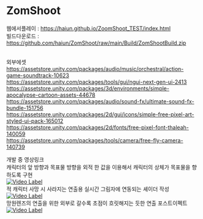 # ZomShoot

웹에서플레이 : https://haiun.github.io/ZoomShoot_TEST/index.html<br>
빌드다운로드 : https://github.com/haiun/ZomShoot/raw/main/Build/ZomShootBuild.zip<br>
<br>


외부에셋<br>
https://assetstore.unity.com/packages/audio/music/orchestral/action-game-soundtrack-10623<br>
https://assetstore.unity.com/packages/tools/gui/ngui-next-gen-ui-2413<br>
https://assetstore.unity.com/packages/3d/environments/simple-apocalypse-cartoon-assets-44678<br>
https://assetstore.unity.com/packages/audio/sound-fx/ultimate-sound-fx-bundle-151756<br>
https://assetstore.unity.com/packages/2d/gui/icons/simple-free-pixel-art-styled-ui-pack-165012<br>
https://assetstore.unity.com/packages/2d/fonts/free-pixel-font-thaleah-140059<br>
https://assetstore.unity.com/packages/tools/camera/free-fly-camera-140739<br>

개발 중 영상링크<br>
캐릭터의 앞 방향과 목표물 방향을 외적 한 값을 이용해서 캐릭터의 상체가 목표물을 향하도록 구현<br>
[![Video Label](http://img.youtube.com/vi/fLQjenWnk10/0.jpg)](https://youtu.be/fLQjenWnk10?t=0s)
<br>
적 캐릭터 사망 시 사라지는 연출용 실시간 그림자에 연동되는 셰이더 작성<br>
[![Video Label](http://img.youtube.com/vi/muBYwZzvkeg/0.jpg)](https://youtu.be/muBYwZzvkeg?t=0s)
<br>
망원렌즈의 연출을 위한 외부로 갈수록 초점이 흐릿해지는 듯한 연출 포스트이펙트<br>
[![Video Label](http://img.youtube.com/vi/Wob-0VljUUU/0.jpg)](https://youtu.be/Wob-0VljUUU?t=0s)
<br>
